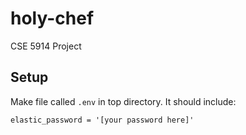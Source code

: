 # holy-chef
CSE 5914 Project

## Setup
Make file called `.env` in top directory. It should include:
```
elastic_password = '[your password here]'
```